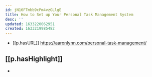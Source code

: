 ```yaml
---
id: jN16FTmbb9cPm4vzGLlgE
title: How to Set up Your Personal Task Management System
desc: ''
updated: 1633220062951
created: 1633219985482
---
```



- [[p.hasURL]] https://aaronlynn.com/personal-task-management/

## [[p.hasHighlight]]

- 
